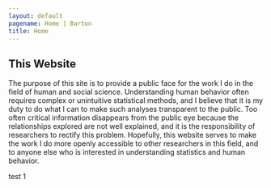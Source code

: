 ```yaml
---
layout: default
pagename: Home | Barton
title: Home
---
```


## This Website

The purpose of this site is to provide a public face for the work I do in the field of human and social science. Understanding human behavior often requires complex or unintuitive statistical methods, and I believe that it is my duty to do what I can to make such analyses transparent to the public. Too often critical information disappears from the public eye because the relationships explored are not well explained, and it is the responsibility of researchers to rectify this problem. Hopefully, this website serves to make the work I do more openly accessible to other researchers in this field, and to anyone else who is interested in understanding statistics and human behavior.

test 1
